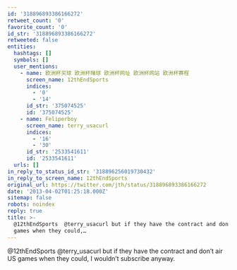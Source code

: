 ```yaml
---
id: '318896893386166272'
retweet_count: '0'
favorite_count: '0'
id_str: '318896893386166272'
retweeted: false
entities:
  hashtags: []
  symbols: []
  user_mentions:
    - name: 欧洲杯买球 欧洲杯赌球 欧洲杯网址 欧洲杯网站 欧洲杯赛程
      screen_name: 12thEndSports
      indices:
        - '0'
        - '14'
      id_str: '375074525'
      id: '375074525'
    - name: Feliperboy
      screen_name: terry_usacurl
      indices:
        - '16'
        - '30'
      id_str: '2533541611'
      id: '2533541611'
  urls: []
in_reply_to_status_id_str: '318896256019730432'
in_reply_to_screen_name: 12thEndSports
original_url: https://twitter.com/jth/status/318896893386166272
date: '2013-04-02T01:25:18.000Z'
sitemap: false
robots: noindex
reply: true
title: >-
  @12thEndSports  @terry_usacurl but if they have the contract and don’t air US
  games when they could,…
---
```


@12thEndSports  @terry_usacurl but if they have the contract and don’t air US games when they could, I wouldn’t subscribe anyway.